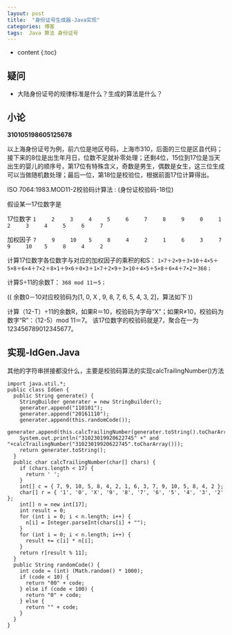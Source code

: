 ```yaml
---
layout: post
title:  "身份证号生成器-Java实现"
categories: 博客
tags:  Java 算法 身份证号
---
```


* content
{:toc}





## 疑问

- 大陆身份证号的规律标准是什么？生成的算法是什么？

## 小论

**310105198605125678**

以上海身份证号为例，前六位是地区号码，上海市310，后面的三位是区县代码；接下来的8位是出生年月日，位数不足就补零处理；还剩4位，15位到17位是当天出生的婴儿的顺序号，第17位有特殊含义，奇数是男生，偶数是女生，这三位生成可以当做随机数处理；最后一位，第18位是校验位，根据前面17位计算得出。

ISO 7064:1983.MOD11-2校验码计算法 : (身份证校验码-18位)

假设某一17位数字是

17位数字 `1     2     3     4     5     6     7     8     9     0     1     2     3     4     5     6     7`

加权因子 `7     9     10    5     8     4     2     1     6     3     7     9     10    5     8     4     2`

计算17位数字各位数字与对应的加权因子的乘积的和S：
`1×7＋2×9＋3×10＋4×5＋5×8＋6×4＋7×2＋8×1＋9×6＋0×3＋1×7＋2×9＋3×10＋4×5＋5×8＋6×4＋7×2＝368；`

计算S÷11的余数T：
`368 mod 11＝5；`

((  余数0－10对应校验码为[1, 0, X , 9, 8, 7, 6, 5, 4, 3, 2]，算法如下 ))

计算（12-T）÷11的余数R，如果R＝10，校验码为字母“X”；如果R≠10，校验码为数字“R”：（12-5）mod 11＝7。
该17位数字的校验码就是7，聚合在一为123456789012345677。

## 实现-IdGen.Java

其他的字符串拼接都没什么，主要是校验码算法的实现calcTrailingNumber()方法

```
import java.util.*;
public class IdGen {
  public String generate() {
    StringBuilder generater = new StringBuilder();
    generater.append("110101");
    generater.append("20161110");
    generater.append(this.randomCode());
    generater.append(this.calcTrailingNumber(generater.toString().toCharArray()));
    System.out.println("31023019920622745" +" and  "+calcTrailingNumber("31023019920622745".toCharArray()));
    return generater.toString();
  }
  public char calcTrailingNumber(char[] chars) {
    if (chars.length < 17) {
      return ' ';
    }
    int[] c = { 7, 9, 10, 5, 8, 4, 2, 1, 6, 3, 7, 9, 10, 5, 8, 4, 2 };
    char[] r = { '1', '0', 'X', '9', '8', '7', '6', '5', '4', '3', '2' };
    int[] n = new int[17];
    int result = 0;
    for (int i = 0; i < n.length; i++) {
      n[i] = Integer.parseInt(chars[i] + "");
    }
    for (int i = 0; i < n.length; i++) {
      result += c[i] * n[i];
    }
    return r[result % 11];
  }
  public String randomCode() {
    int code = (int) (Math.random() * 1000);
    if (code < 10) {
      return "00" + code;
    } else if (code < 100) {
      return "0" + code;
    } else {
      return "" + code;
    }
  }
}
```
